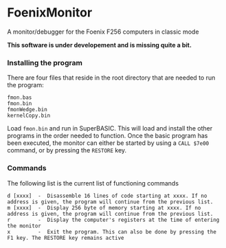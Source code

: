 # FoenixMonitor
A monitor/debugger for the Foenix F256 computers in classic mode

**This software is under developement and is missing quite a bit.**

### Installing the program
There are four files that reside in the root directory that are needed to run the program:
```
fmon.bas
fmon.bin
fmonWedge.bin
kernelCopy.bin
```
Load ```fmon.bin``` and run in SuperBASIC. This will load and install the other programs in the order needed to function. Once the basic program has been executed, the monitor can either be started by using a ```CALL $7e00``` command, or by pressing the ```RESTORE``` key.

### Commands
The following list is the current list of functioning commands
```
d [xxxx]  -  Disassemble 16 lines of code starting at xxxx. If no address is given, the program will continue from the previous list.
m [xxxx]  -  Display 256 byte of memory starting at xxxx. If no address is given, the program will continue from the previous list.
r         -  Display the computer's registers at the time of entering the monitor
x         -  Exit the program. This can also be done by pressing the F1 key. The RESTORE key remains active
```
